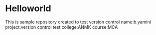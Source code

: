 # Helloworld
This is sample repository created to test version control
name:b.yamini
project:version control test
college:ANMK
course:MCA
